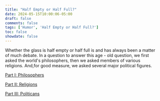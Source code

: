 ```yaml
---
title: "Half Empty or Half Full?"
date: 2024-05-15T10:00:06-05:00
draft: false
comments: false
tags: ['Humor', 'Half Empty or Half Full?']
toc: false
showdate: false
---
```


Whether the glass is half empty or half full is and has always been a matter of much debate. In a question to answer this age - old question, we first asked the world's philosophers, then we asked members of various religions. And,for good measure, we asked several major political figures.

[Part I: Philosophers](/humor/glass/phil)

[Part II: Religions](/humor/glass/religion)

[Part III: Politicans](/humor/glass/politics)


